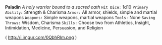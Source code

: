 __**Paladin**__
*A holy warrior bound to a sacred oath*
`Hit Dice:` 1d10
`Primary Ability:` Strength & Charisma
`Armor:` All armor, shields, simple and martial weapons 
`Weapons:` Simple weapons, martial weapons 
`Tools:` None
`Saving Throws:` Wisdom, Charisma 
`Skills:` Choose two from Athletics, Insight, Intimidation, Medicine, Persuasion, and Religion

( http://i.imgur.com/0QbhRIm.png )